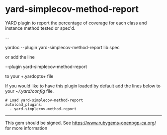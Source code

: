 yard-simplecov-method-report
==================

YARD plugin to report the percentage of coverage for each class and instance method tested or spec'd. 

--

  yardoc --plugin yard-simplecov-method-report lib spec 

or add the line

  --plugin yard-simplecov-method-report

to your +.yardopts+ file

If you would like to have this plugin loaded by default add the lines below to your _~/.yard/config_ file.

    # Load yard-simplecov-method-report
    autoload_plugins:
      - yard-simplecov-method-report

---

This gem should be signed. See https://www.rubygems-openpgp-ca.org/ for more information
